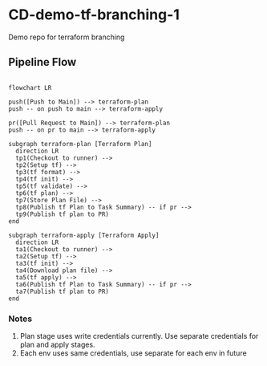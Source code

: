 # CD-demo-tf-branching-1

Demo repo for terraform branching

## Pipeline Flow

```mermaid

flowchart LR

push([Push to Main]) --> terraform-plan
push -- on push to main --> terraform-apply

pr([Pull Request to Main]) --> terraform-plan
push -- on pr to main --> terraform-apply

subgraph terraform-plan [Terraform Plan]
  direction LR
  tp1(Checkout to runner) -->
  tp2(Setup tf) -->
  tp3(tf format) -->
  tp4(tf init) -->
  tp5(tf validate) -->
  tp6(tf plan) -->
  tp7(Store Plan File) -->
  tp8(Publish tf Plan to Task Summary) -- if pr -->
  tp9(Publish tf plan to PR)
end

subgraph terraform-apply [Terraform Apply]
  direction LR
  ta1(Checkout to runner) -->
  ta2(Setup tf) -->
  ta3(tf init) -->
  ta4(Download plan file) -->
  ta5(tf apply) -->
  ta6(Publish tf Plan to Task Summary) -- if pr -->
  ta7(Publish tf plan to PR)
end

```

### Notes

1. Plan stage uses write credentials currently. Use separate credentials for plan and apply stages.
2. Each env uses same credentials, use separate for each env in future
